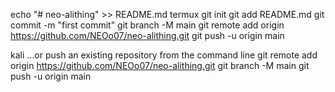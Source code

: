 echo "# neo-alithing" >> README.md
termux
git init
git add README.md
git commit -m "first commit"
git branch -M main
git remote add origin https://github.com/NEOo07/neo-alithing.git
git push -u origin main



kali
…or push an existing repository from the command line
git remote add origin https://github.com/NEOo07/neo-alithing.git
git branch -M main
git push -u origin main
